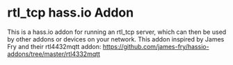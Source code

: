# rtl_tcp hass.io Addon

This is a hass.io addon for running an rtl_tcp server, which can then be used
by other addons or devices on your network. This addon inspired by James Fry
and their rtl4432mqtt addon: https://github.com/james-fry/hassio-addons/tree/master/rtl4332mqtt